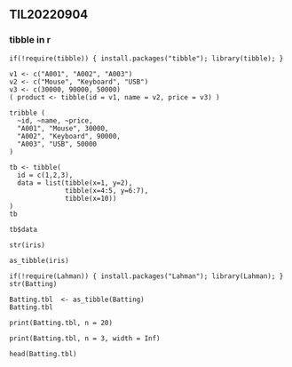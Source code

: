 ## TIL20220904  

### tibble in r

```{r}
if(!require(tibble)) { install.packages("tibble"); library(tibble); }

v1 <- c("A001", "A002", "A003")
v2 <- c("Mouse", "Keyboard", "USB")
v3 <- c(30000, 90000, 50000)
( product <- tibble(id = v1, name = v2, price = v3) )

```

```{r}
tribble (
  ~id, ~name, ~price,
  "A001", "Mouse", 30000,
  "A002", "Keyboard", 90000,
  "A003", "USB", 50000
)
```

```{r}
tb <- tibble(
  id = c(1,2,3),
  data = list(tibble(x=1, y=2),
              tibble(x=4:5, y=6:7),
              tibble(x=10))
)
tb
```

```{r}
tb$data
```
 
```{r}
str(iris)
```

```{r}
as_tibble(iris)
```

```{r}
if(!require(Lahman)) { install.packages("Lahman"); library(Lahman); }
str(Batting)
```

```{r}
Batting.tbl  <- as_tibble(Batting)
Batting.tbl
```

```{r}
print(Batting.tbl, n = 20)
```

```{r}
print(Batting.tbl, n = 3, width = Inf)
```

```{r}
head(Batting.tbl)
```


